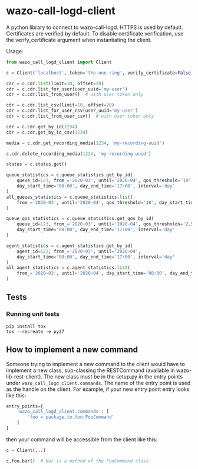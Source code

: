 # wazo-call-logd-client

A python library to connect to wazo-call-logd. HTTPS is used by default. Certificates are verified by default. To disable certificate verification, use the verify_certificate argument when instantiating the client.

Usage:

```python
from wazo_call_logd_client import Client

c = Client('localhost', token='the-one-ring', verify_certificate=False)

cdr = c.cdr.list(limit=10, offset=20)
cdr = c.cdr.list_for_user(user_uuid='my-user')
cdr = c.cdr.list_from_user()  # with user token only

cdr = c.cdr.list_csv(limit=10, offset=20)
cdr = c.cdr.list_for_user_csv(user_uuid='my-user')
cdr = c.cdr.list_from_user_csv()  # with user token only

cdr = c.cdr.get_by_id(1234)
cdr = c.cdr.get_by_id_csv(1234)

media = c.cdr.get_recording_media(1234, 'my-recording-uuid')

c.cdr.delete_recording_media(1234, 'my-recording-uuid')

status = c.status.get()

queue_statistics = c.queue_statistics.get_by_id(
    queue_id=123, from_='2020-03', until='2020-04', qos_threshold='10',
    day_start_time='08:00', day_end_time='17:00', interval='day'
)
all_queues_statistics = c.queue_statistics.list(
    from_='2020-03', until='2020-04', qos_threshold='10', day_start_time='08:00', day_end_time='17:00'
)

queue_qos_statistics = c.queue_statistics.get_qos_by_id(
    queue_id=123, from_='2020-03', until='2020-04', qos_thresholds='2,5,10,20,40',
    day_start_time='08:00', day_end_time='17:00', interval='day'
)

agent_statistics = c.agent_statistics.get_by_id(
    agent_id=123, from_='2020-03', until='2020-04',
    day_start_time='08:00', day_end_time='17:00', interval='day'
)
all_agent_statistics = c.agent_statistics.list(
    from_='2020-03', until='2020-04', day_start_time='08:00', day_end_time='17:00'
)
```

## Tests

### Running unit tests

```shell
pip install tox
tox --recreate -e py27
```

## How to implement a new command

Someone trying to implement a new command to the client would have to implement a new class, sub-classing the RESTCommand (available in wazo-lib-rest-client). The new class must be in the setup.py in the entry points under `wazo_call_logd_client.commands`. The name of the entry point is used as the handle on the client. For example, if your new entry point entry looks like this:

```python
entry_points={
    'wazo_call_logd_client.commands': [
        'foo = package.to.foo:FooCommand'
    ]
}
```

then your command will be accessible from the client like this:

```python
c = Client(...)

c.foo.bar()  # bar is a method of the FooCommand class
```
